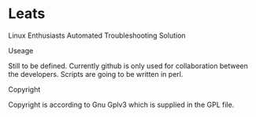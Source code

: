 Leats
=====
Linux Enthusiasts Automated Troubleshooting Solution 

Useage

Still to be defined. Currently github is only used for collaboration between the developers.
Scripts are going to be written in perl.

Copyright

Copyright is according to Gnu Gplv3 which is supplied in the GPL file.